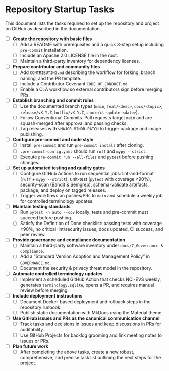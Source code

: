 # Repository Startup Tasks

This document lists the tasks required to set up the repository and project on GitHub as described in the documentation.

- [ ] **Create the repository with basic files**
  - [ ] Add a README with prerequisites and a quick 3-step setup including `pre-commit` installation.
  - [ ] Include an Apache 2.0 LICENSE file in the root.
  - [ ] Maintain a third-party inventory for dependency licenses.

- [ ] **Prepare contributor and community files**
  - [ ] Add `CONTRIBUTING.md` describing the workflow for forking, branch naming, and the PR template.
  - [ ] Include a Contributor Covenant `CODE_OF_CONDUCT.md`.
  - [ ] Enable a CLA workflow so external contributors sign before merging PRs.

- [ ] **Establish branching and commit rules**
  - [ ] Use the documented branch types (`main`, `feat/<desc>`, `docs/<topic>`, `release/vX.Y.Z`, `hotfix/vX.Y.Z`, `chore/ct-update-<date>`).
  - [ ] Follow Conventional Commits. Pull requests target `main` and are squash-merged after approval and passing checks.
  - [ ] Tag releases with `vMAJOR.MINOR.PATCH` to trigger package and image publishing.

- [ ] **Configure pre-commit and code style**
  - [ ] Install `pre-commit` and run `pre-commit install` after cloning.
  - [ ] `.pre-commit-config.yaml` should run `ruff` and `mypy --strict`.
  - [ ] Execute `pre-commit run --all-files` and `pytest` before pushing changes.

- [ ] **Set up automated testing and quality gates**
  - [ ] Configure GitHub Actions to run sequential jobs: lint-and-format (`ruff` + `mypy --strict`), unit-test (`pytest` with coverage ≥90%), security-scan (Bandit & Semgrep), schema-validate artefacts, package, and deploy on tagged releases.
  - [ ] Trigger workflows on pushes/PRs to `main` and schedule a weekly job for controlled terminology updates.

- [ ] **Maintain testing standards**
  - [ ] Run `pytest -n auto --cov` locally; tests and pre-commit must succeed before pushing.
  - [ ] Satisfy the Definition of Done checklist: passing tests with coverage ≥90%, no critical lint/security issues, docs updated, CI success, and peer review.

- [ ] **Provide governance and compliance documentation**
  - [ ] Maintain a third-party software inventory under `docs/7_Governance & Compliance`.
  - [ ] Add a “Standard Version Adoption and Management Policy” in `GOVERNANCE.md`.
  - [ ] Document the security & privacy threat model in the repository.

- [ ] **Automate controlled terminology updates**
  - [ ] Implement a scheduled GitHub Action that checks NCI-EVS weekly, generates `terminology.sqlite`, opens a PR, and requires manual review before merging.

- [ ] **Include deployment instructions**
  - [ ] Document Docker-based deployment and rollback steps in the repository runbook.
  - [ ] Publish static documentation with MkDocs using the Material theme.

- [ ] **Use GitHub issues and PRs as the canonical communication channel**
  - [ ] Track tasks and decisions in issues and keep discussions in PRs for auditability.
  - [ ] Use GitHub Projects for backlog grooming and link meeting notes to issues or PRs.

- [ ] **Plan future work**
  - [ ] After completing the above tasks, create a new robust, comprehensive, and precise task list outlining the next steps for the project.
